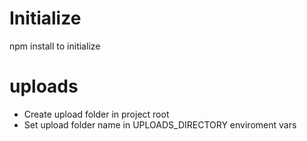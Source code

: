 # Initialize

npm install to initialize

# uploads

- Create upload folder in project root
- Set upload folder name in UPLOADS_DIRECTORY enviroment vars